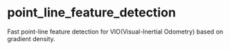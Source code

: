 # point_line_feature_detection
Fast point-line feature detection for VIO(Visual-Inertial Odometry) based on gradient density.
